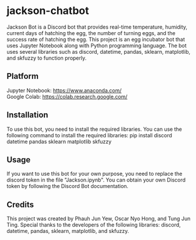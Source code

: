# jackson-chatbot

Jackson Bot is a Discord bot that provides real-time temperature, humidity, current days of hatching the egg, the number of turning eggs, and
the success rate of hatching the egg. This project is an egg incubator bot that uses Jupyter Notebook along with Python programming language. 
The bot uses several libraries such as discord, datetime, pandas, sklearn, matplotlib, and skfuzzy to function properly.

## Platform
Jupyter Notebook: https://www.anaconda.com/  \
Google Colab: https://colab.research.google.com/

## Installation
To use this bot, you need to install the required libraries. You can use the following command to install the required libraries:
pip install discord datetime pandas sklearn matplotlib skfuzzy


## Usage
If you want to use this bot for your own purpose, you need to replace the discord token in the file "Jackson.ipynb". 
You can obtain your own Discord token by following the Discord Bot documentation.

## Credits
This project was created by Phauh Jun Yew, Oscar Nyo Hong, and Tung Jun Ting.
Special thanks to the developers of the following libraries: discord, datetime, pandas, sklearn, matplotlib, and skfuzzy.

